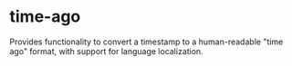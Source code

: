 # time-ago
Provides functionality to convert a timestamp to a human-readable "time ago" format, with support for language localization.
